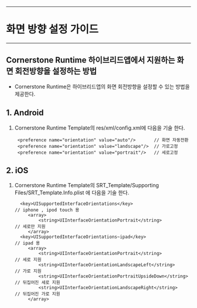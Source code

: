 <!--
{
	"id": 6602 ,
	
	"title": "화면 방향 설정 가이드",
	"outline": "Cornerstone Runtime 하이브리드앱에서 지원하는 화면 회전방향을 설정하는 방법을 제공한다. ",
	
	"tags" : ["runtime"],
	"order": [6, 6, 2],
	"thumbnail": "6.2.00.android.png"
}
-->

----------

# 화면 방향 설정 가이드

----------

## Cornerstone Runtime 하이브리드앱에서 지원하는 화면 회전방향을 설정하는 방법 

 - Cornerstone Runtime은 하이브리드앱의 화면 회전방향을 설정할 수 있는 방법을 제공한다. 

## 1. Android ##

1) Cornerstone Runtime Template의 res/xml/config.xml에 다음을 기술 한다. 

	    <preference name="orientation" value="auto"/>  		// 화면 자동전환
    	<preference name="orientation" value="landscape"/>  // 가로고정
    	<preference name="orientation" value="portrait"/>   // 세로고정

## 2. iOS ##

1) Cornerstone Runtime Template의 SRT_Template/Supporting Files/SRT_Template.Info.plist 에 다음을 기술 한다. 

		 <key>UISupportedInterfaceOrientations</key>					    // iphone , ipod touch 용 
		 	<array>
		  		<string>UIInterfaceOrientationPortrait</string>			    // 세로만 지원 
		 	</array>
		 <key>UISupportedInterfaceOrientations~ipad</key>				    // ipad 용 
		 	<array>
		  		<string>UIInterfaceOrientationPortrait</string>				// 세로 지원 
			  	<string>UIInterfaceOrientationLandscapeLeft</string>    	// 가로 지원 
			  	<string>UIInterfaceOrientationPortraitUpsideDown</string>	// 뒤집어진 세로 지원 
			  	<string>UIInterfaceOrientationLandscapeRight</string>		// 뒤집어진 가로 지원 
		 	</array>






